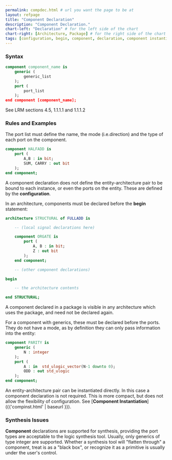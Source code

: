 ```yaml
---
permalink: compdec.html # url you want the page to be at
layout: refpage
title: "Component Declaration"
description: "Component Declaration."
chart-left: "Declaration" # for the left side of the chart
chart-right: [Architecture, Package] # for the right side of the chart
tags: [configuration, begin, component, declaration, component instantiation]
---
```



<h3 class="text-hr"><span>Syntax</span></h3>

```vhdl
component component_name is
    generic (
        generic_list
    );
    port (
        port_list
    );
end component [component_name];
```

See LRM sections 4.5, 1.1.1.1 and 1.1.1.2

<h3 class="text-hr"><span>Rules and Examples</span></h3>

The port list must define the name, the mode (i.e.direction) and the type of each port on the component.
```vhdl
component HALFADD is
    port (
        A,B : in bit;
        SUM, CARRY : out bit
    );
end component;
```

A component declaration does not define the entity-architecture pair to be bound to each instance, or even the ports on the entity. These are defined by the __configuration__.

In an architecture, components must be declared before the __begin__ statement:
```vhdl
architecture STRUCTURAL of FULLADD is

    -- (local signal declarations here)

    component ORGATE is
        port (
            A, B : in bit;
            Z : out bit
        );
    end component;

    -- (other component declarations)

begin

    -- the architecture contents

end STRUCTURAL;
```

A component declared in a package is visible in any architecture which uses the package, and need not be declared again.

For a component with generics, these must be declared before the ports. They do not have a mode, as by definition they can only pass information into the entity:
```vhdl
component PARITY is
    generic (
        N : integer
    );
    port (
        A : in  std_ulogic_vector(N-1 downto 0);
        ODD : out std_ulogic
    );
end component;
```

An entity-architecture pair can be instantiated directly. In this case a component declaration is not required. This is more compact, but does not allow the flexibility of configuration. See [__Component Instantiation__]({{'compinst.html' | baseurl }}).

<h3 class="text-hr"><span>Synthesis Issues</span></h3>

__Component__ declarations are supported for synthesis, providing the port types are acceptable to the logic synthesis tool. Usually, only generics of type integer are supported. Whether a synthesis tool will "flatten through" a component, treat is as a "black box", or recognize it as a primitive is usually under the user's control.
